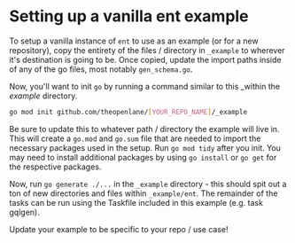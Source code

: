 # Setting up a vanilla ent example

To setup a vanilla instance of `ent` to use as an example (or for a new repository), copy the entirety of the files / directory in `_example` to wherever it's destination is going to be. Once copied, update the import paths inside of any of the go files, most notably `gen_schema.go`.

Now, you'll want to init `go` by running a command similar to this _within the _example_ directory.

```bash
go mod init github.com/theopenlane/[YOUR_REPO_NAME]/_example
```

Be sure to update this to whatever path / directory the example will live in. This will create a `go.mod` and `go.sum` file that are needed to import the necessary packages used in the setup. Run `go mod tidy` after you init. You may need to install additional packages by using `go install` or `go get` for the respective packages.

Now, run `go generate ./...` in the `_example` directory - this should spit out a ton of new directories and files within `_example/ent`. The remainder of the tasks can be run using the Taskfile included in this example (e.g. task gqlgen).

Update your example to be specific to your repo / use case!